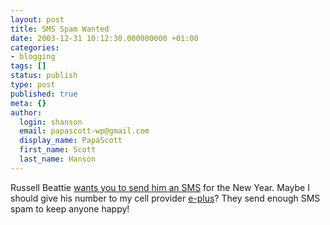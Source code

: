 ```yaml
---
layout: post
title: SMS Spam Wanted
date: 2003-12-31 10:12:30.000000000 +01:00
categories:
- blogging
tags: []
status: publish
type: post
published: true
meta: {}
author:
  login: shanson
  email: papascott-wp@gmail.com
  display_name: PapaScott
  first_name: Scott
  last_name: Hanson
---
```

<p>Russell Beattie <a title="Russell Beattie Notebook" href="http://www.russellbeattie.com/notebook/1005546.html">wants you to send him an SMS</a> for the New Year. Maybe I should give his number to my cell provider <a href="http://www.eplus.de/">e-plus</a>? They send enough SMS spam to keep anyone happy!</p>
